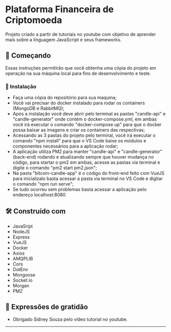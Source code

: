# Plataforma Financeira de Criptomoeda

Projeto criado a partir de tutoriais no youtube com objetivo de aprender mais sobre a linguagem JavaScript e seus frameworks.

## 🚀 Começando

Essas instruções permitirão que você obtenha uma cópia do projeto em operação na sua máquina local para fins de desenvolvimento e teste.


### 🔧 Instalação

* Faça uma cópia do repositório para sua maquina;
* Você vai precisar do docker instalado para rodar os containers (MongoDB e RabbitMQ);
* Após a instalação você deve abrir pelo terminal as pastas "candle-api" e "candle-generator" onde contém o docker-compose.yml, em ambas você irá executar o comando "docker-compose up" para que o docker possa baixar as imagens e criar os containers das respectivas;
* Acessando as 3 pastas do projeto pelo terminal, você irá executar o comando "npm install" para que o VS Code baixe os módulos e componentes necessários para a aplicação rodar;
* A aplicação utiliza PM2 para manter "candle-api" e "candle-generator" (back-end) rodando e atualizando sempre que houver mudança no código, para startar o pm2 em ambas, acesse as pastas via terminal e digite o comando "pm2 start pm2.json";
* Na pasta "bitcoin-candle-app" é o código do front-end feito com VueJS para inicializalo basta acessar a pasta via terminal no VS Code e digitar o comando "npm run serve";
* Se tudo ocorreu sem problemas basta acessar a aplicação pelo endereço localhost:8080


## 🛠️ Construído com

* JavaSript
* NodeJS
* Express
* VueJS
* Docker
* Axios
* AMQPLIB
* Cors
* DotEnv
* Mongoose
* Socket.io
* Morgan
* PM2


## 🎁 Expressões de gratidão

* Obrigado Sidney Souza pelo vídeo tutorial no youtube.

---
